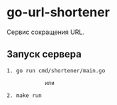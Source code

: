 # go-url-shortener

Сервис сокращения URL.

## Запуск сервера
```
1. go run cmd/shortener/main.go
```
```
            или
```
```
2. make run
```